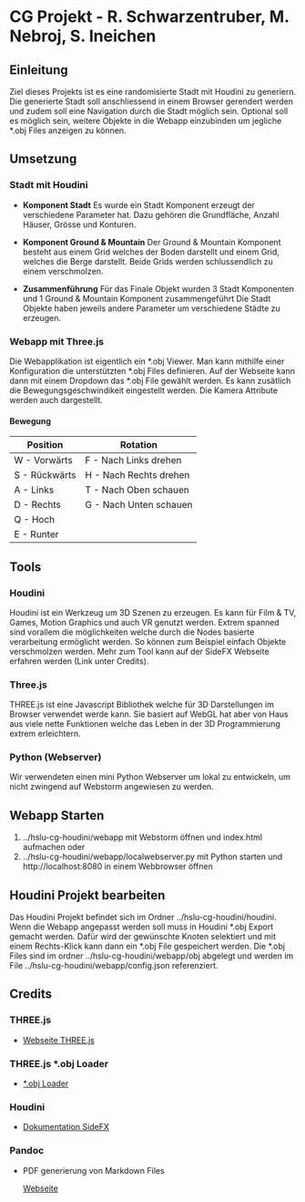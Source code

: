# CG Projekt - R. Schwarzentruber, M. Nebroj, S. Ineichen
## Einleitung
Ziel dieses Projekts ist es eine randomisierte Stadt mit Houdini zu generiern. Die generierte Stadt soll anschliessend
in einem Browser gerendert werden und zudem soll eine Navigation durch die Stadt möglich sein.
Optional soll es möglich sein, weitere Objekte in die Webapp einzubinden um jegliche *.obj Files anzeigen zu können.

## Umsetzung
### Stadt mit Houdini
* **Komponent Stadt**
    Es wurde ein Stadt Komponent erzeugt der verschiedene Parameter hat.
    Dazu gehören die Grundfläche, Anzahl Häuser, Grösse und Konturen.

* **Komponent Ground & Mountain**
    Der Ground & Mountain Komponent besteht aus einem Grid welches der Boden darstellt und einem Grid,
    welches die Berge darstellt. Beide Grids werden schlussendlich zu einem verschmolzen.

* **Zusammenführung**
    Für das Finale Objekt wurden 3 Stadt Komponenten und 1 Ground & Mountain Komponent zusammengeführt
    Die Stadt Objekte haben jeweils andere Parameter um verschiedene Städte zu erzeugen.

### Webapp mit Three.js
Die Webapplikation ist eigentlich ein *.obj Viewer. Man kann mithilfe einer Konfiguration die
unterstützten *.obj Files definieren. Auf der Webseite kann dann mit einem Dropdown das *.obj File
gewählt werden. Es kann zusätlich die Bewegungsgeschwindikeit eingestellt werden. Die Kamera
Attribute werden auch dargestellt.

#### Bewegung
| Position      	| Rotation               	|
|---------------	|------------------------	|
| W - Vorwärts  	| F - Nach Links drehen  	|
| S - Rückwärts 	| H - Nach Rechts drehen 	|
| A - Links     	| T - Nach Oben schauen  	|
| D - Rechts    	| G - Nach Unten schauen 	|
| Q - Hoch      	|                        	|
| E - Runter    	|                        	|

## Tools

### Houdini
Houdini ist ein Werkzeug um 3D Szenen zu erzeugen. Es kann für Film & TV, Games, Motion Graphics und auch VR
genutzt werden. Extrem spanned sind vorallem die möglichkeiten welche durch die Nodes basierte verarbeitung
ermöglicht werden. So können zum Beispiel einfach Objekte verschmolzen werden. Mehr zum Tool
kann auf der SideFX Webseite erfahren werden (Link unter Credits).

### Three.js
THREE.js ist eine Javascript Bibliothek welche für 3D Darstellungen im Browser verwendet werde kann.
Sie basiert auf WebGL hat aber von Haus aus viele nette Funktionen welche das Leben in der 3D
Programmierung extrem erleichtern.

### Python (Webserver)
Wir verwendeten einen mini Python Webserver um lokal zu entwickeln, um nicht
zwingend auf Webstorm angewiesen zu werden.

## Webapp Starten
1. ../hslu-cg-houdini/webapp mit Webstorm öffnen und index.html aufmachen
    oder
2. ../hslu-cg-houdini/webapp/localwebserver.py mit Python starten und http://localhost:8080
    in einem Webbrowser öffnen

## Houdini Projekt bearbeiten
Das Houdini Projekt befindet sich im Ordner ../hslu-cg-houdini/houdini.
Wenn die Webapp angepasst werden soll muss in Houdini *.obj Export gemacht werden.
Dafür wird der gewünschte Knoten selektiert und mit einem Rechts-Klick kann dann
ein *.obj File gespeichert werden. Die *.obj Files sind im ordner ../hslu-cg-houdini/webapp/obj
abgelegt und werden im File ../hslu-cg-houdini/webapp/config.json referenziert.

## Credits

### THREE.js

* [Webseite THREE.js](https://threejs.org)

### THREE.js *.obj Loader

* [*.obj Loader](https://threejs.org/docs/#examples/loaders/OBJLoader)

### Houdini

* [Dokumentation SideFX](https://www.sidefx.com/tutorials/)

### Pandoc

* PDF generierung von Markdown Files

    [Webseite](https://pandoc.org)
